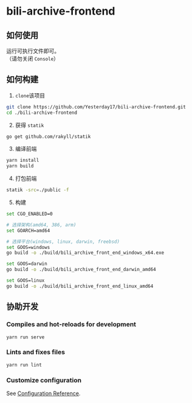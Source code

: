 # bili-archive-frontend

## 如何使用

运行可执行文件即可。  
（请勿关闭 `Console`）

## 如何构建

1. `clone`该项目

```bash
git clone https://github.com/Yesterday17/bili-archive-frontend.git
cd ./bili-archive-frontend
```

2. 获得 `statik`

```bash
go get github.com/rakyll/statik
```

3. 编译前端

```bash
yarn install
yarn build
```

4. 打包前端

```bash
statik -src=./public -f
```

5. 构建

```bash
set CGO_ENABLED=0

# 选择架构(amd64, 386, arm)
set GOARCH=amd64

# 选择平台(windows, linux, darwin, freebsd)
set GOOS=windows
go build -o ./build/bili_archive_front_end_windows_x64.exe

set GOOS=darwin
go build -o ./build/bili_archive_front_end_darwin_amd64

set GOOS=linux
go build -o ./build/bili_archive_front_end_linux_amd64
```

## 协助开发

### Compiles and hot-reloads for development

```
yarn run serve
```

### Lints and fixes files

```
yarn run lint
```

### Customize configuration

See [Configuration Reference](https://cli.vuejs.org/config/).
